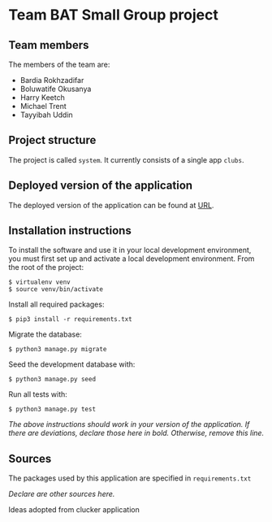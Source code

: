 # Team BAT Small Group project

## Team members

The members of the team are:

- Bardia Rokhzadifar
- Boluwatife Okusanya
- Harry Keetch
- Michael Trent
- Tayyibah Uddin

## Project structure

The project is called `system`. It currently consists of a single app `clubs`.

## Deployed version of the application

The deployed version of the application can be found at [URL]().

## Installation instructions

To install the software and use it in your local development environment, you must first set up and activate a local development environment. From the root of the project:

```
$ virtualenv venv
$ source venv/bin/activate
```

Install all required packages:

```
$ pip3 install -r requirements.txt
```

Migrate the database:

```
$ python3 manage.py migrate
```

Seed the development database with:

```
$ python3 manage.py seed
```

Run all tests with:

```
$ python3 manage.py test
```

_The above instructions should work in your version of the application. If there are deviations, declare those here in bold. Otherwise, remove this line._

## Sources

The packages used by this application are specified in `requirements.txt`

_Declare are other sources here._

Ideas adopted from clucker application
